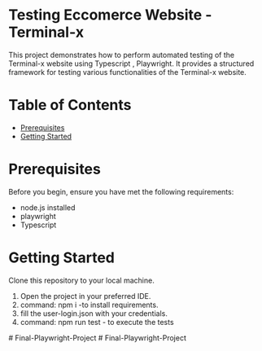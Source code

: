 # Testing Eccomerce Website - Terminal-x
This project demonstrates how to perform automated testing of the Terminal-x website using Typescript , Playwright. It provides a structured framework for testing various functionalities of the Terminal-x website.

# Table of Contents
* [Prerequisites](#prerequisites)
* [Getting Started](#getting-started)

# Prerequisites
Before you begin, ensure you have met the following requirements:

* node.js installed
* playwright
* Typescript


# Getting Started
Clone this repository to your local machine.

1) Open the project in your preferred IDE.
2) command: npm i  -to install requirements.
3) fill the user-login.json with your credentials.
3) command: npm run test - to execute the tests

#   F i n a l - P l a y w r i g h t - P r o j e c t  
 #   F i n a l - P l a y w r i g h t - P r o j e c t  
 